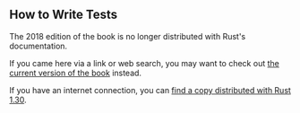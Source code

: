 ## How to Write Tests

The 2018 edition of the book is no longer distributed with Rust's documentation.

If you came here via a link or web search, you may want to check out [the current version of the book](../ch11-01-writing-tests.html) instead.

If you have an internet connection, you can [find a copy distributed with Rust 1.30](https://doc.rust-lang.org/1.30.0/book/2018-edition/ch11-01-writing-tests.html).